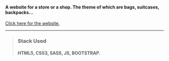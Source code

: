 #### A website for a store or a shop. The theme of which are bags, suitcases, backpacks...

[Click here for the website.](http://bigbags-burgas.eu5.net/)  

---

> ### Stack Used  
> #### HTML5, CSS3, SASS, JS, BOOTSTRAP.
